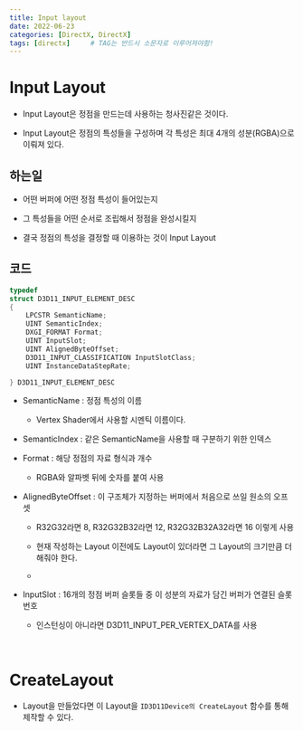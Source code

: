 ```yaml
---
title: Input layout
date: 2022-06-23
categories: [DirectX, DirectX]
tags: [directx]		# TAG는 반드시 소문자로 이루어져야함!
---
```


# **Input Layout**

* Input Layout은 정점을 만드는데 사용하는 청사진같은 것이다.

* Input Layout은 정점의 특성들을 구성하며 각 특성은 최대 4개의 성분(RGBA)으로 이뤄져 있다.

## 하는일

* 어떤 버퍼에 어떤 정점 특성이 들어있는지 

* 그 특성들을 어떤 순서로 조립해서 정점을 완성시킬지

* 결국 정점의 특성을 결정할 때 이용하는 것이 Input Layout

## 코드

```c++
typedef
struct D3D11_INPUT_ELEMENT_DESC
{
    LPCSTR SemanticName;
    UINT SemanticIndex;
    DXGI_FORMAT Format;
    UINT InputSlot;
    UINT AlignedByteOffset;
    D3D11_INPUT_CLASSIFICATION InputSlotClass;
    UINT InstanceDataStepRate;

} D3D11_INPUT_ELEMENT_DESC
```

* SemanticName : 정점 특성의 이름

  * Vertex Shader에서 사용할 시멘틱 이름이다.

* SemanticIndex : 같은 SemanticName을 사용할 때 구분하기 위한 인덱스

* Format : 해당 정점의 자료 형식과 개수

  * RGBA와 알파벳 뒤에 숫자를 붙여 사용

* AlignedByteOffset : 이 구조체가 지정하는 버퍼에서 처음으로 쓰일 원소의 오프셋

  * R32G32라면 8, R32G32B32라면 12, R32G32B32A32라면 16 이렇게 사용
  
  * 현재 작성하는 Layout 이전에도 Layout이 있더라면 그 Layout의 크기만큼 더해줘야 한다.

  * 

* InputSlot : 16개의 정점 버퍼 슬롯들 중 이 성분의 자료가 담긴 버퍼가 연결된 슬롯번호
  * 인스턴싱이 아니라면 D3D11_INPUT_PER_VERTEX_DATA를 사용


<br>

# CreateLayout

* Layout을 만들었다면 이 Layout을 `ID3D11Device의 CreateLayout` 함수를 통해 제작할 수 있다.